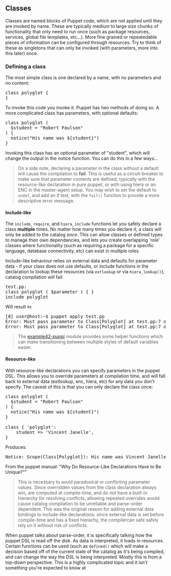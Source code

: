 ## Classes

Classes are named blocks of Puppet code, which are not applied until they are invoked by name.  These are typically medium to large size chunks of functionality that only need to run once (such as package resources, services, global file templates, etc…).  More fine grained or repeatedable pieces of information can be configured through resources.  Try to think of these as singletons that can only be invoked (with parameters, more into this later) once.

### Defining a class

The most simple class is one declared by a name, with no parameters and no content:

<pre>
class polyglot {
}
</pre>

To invoke this code you invoke it.  Puppet has two methods of doing so.  A more complicated class has parameters, with optional defaults:

<pre>
class polyglot (
  $student = "Robert Paulson"
) {
  notice("His name was ${student}")
}
</pre>

Invoking this class has an optional parameter of "student", which will change the output in the notice function.  You can do this in a few ways…

> On a side note, declaring a parameter in the class without a default will cause the compilation to **fail**.  This is useful as a circuit-breaker to make sure that parameter contents are defined, typically with the resource-like declaration in pure puppet, or with using hiera or an ENC in the master-agent setup.  You may wish to set the default to `undef`, and add an if test, with the `fail()` function to provide a more descriptive error message.

#### Include-like

The `include`, `require`, and `hiera_include` functions let you safely declare a class **multiple** times.  No matter how many times you declare it, a class will only be added to the catalog *once*.  This can allow classes or defined types to manage their own dependancies, and lets you create overlapping 'role' classes where functionality (such as requiring a package for a specific language, database connectivity, etc) can exist in mulitple roles.

Include-like behaviour relies on external data and defaults for parameter data - if your class does not use defaults, or include functions in the declaration to lookup these resources (via `extlookup` or via `hiera_lookup()`), catalog compilation will fail:

<pre>
test.pp:
class polyglot ( $parameter ) { }
include polyglot
</pre>

Will result in:
<pre>
[0] user@host:~$ puppet apply test.pp
Error: Must pass parameter to Class[Polyglot] at test.pp:7 on node host.local
Error: Must pass parameter to Class[Polyglot] at test.pp:7 on node host.local
</pre>

> The [example42-puppi](https://github.com/example42/puppi) module provides some helper functions which can make transitioning between multiple styles of default variables easier.

#### Resource-like

With resource-like declarations you can specify parameters in the puppet DSL.  This allows you to override parameters at compilation time, and will fall back to external data (extlookup, enc, hiera, etc) for any data you don't specify.  The caveat of this is that you can only declare the class once:

<pre>
class polyglot (
  $student = "Robert Paulson"
) {
  notice("His name was ${student}")
}

class { 'polyglot':
	student => 'Vincent Janelle',
}
</pre>
Produces:
<pre>
Notice: Scope(Class[Polyglot]): His name was Vincent Janelle
</pre>

From the puppet manual: "Why Do Resource-Like Declarations Have to Be Unique?""
 > This is necessary to avoid paradoxical or conflicting parameter values. Since overridden values from the class 
> declaration always win, are computed at compile-time, and do not have a built-in hierarchy for resolving conflicts, 
> allowing repeated overrides would cause catalog compilation to be unreliable and parse-order dependent. 
> This was the original reason for adding external data bindings to include-like declarations: since external data is set 
> before compile-time and has a fixed hierachy, the compilercan safe safely rely on it without risk of conflicts.

When puppet talks about parse-order, it is specifically talking how the puppet DSL is read off the disk.  As data is interpreted, it loads in resources.  Certain functions can be used (such as `defined()` which will make a decision based off of the current state of the catalog as it's being compiled, and can change the way the DSL is being interpreted.  Mostly this is from a top-down perspective.  This is a highly complicated topic and it isn't something you're expected to know at 


